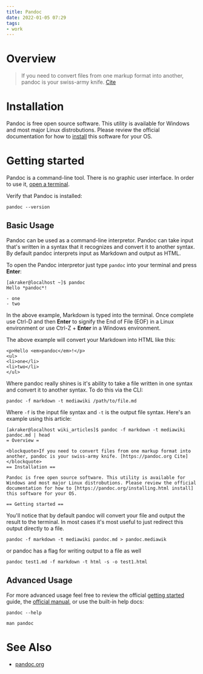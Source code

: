```yaml
---
title: Pandoc
date: 2022-01-05 07:29
tags:
- work
---
```


# Overview

> If you need to convert files from one markup format into another, pandoc is
> your swiss-army knife. [Cite](https://pandoc.org)

# Installation

Pandoc is free open source software. This utility is available for Windows and
most major Linux distrobutions. Please review the official documentation for how
to [install](https://pandoc.org/installing.html) this software for your OS. 

# Getting started

Pandoc is a command-line tool. There is no graphic user interface. In order to
use it, [open a
terminal](https://pandoc.org/getting-started.html#step-2-open-a-terminal). 

Verify that Pandoc is installed:
```
pandoc --version
```

## Basic Usage

Pandoc can be used as a command-line interpretor.  Pandoc can take input that's
written in a syntax that it recognizes and convert it to another syntax.  By
default pandoc interprets input as Markdown and output as HTML. 

To open the Pandoc interpretor just type `pandoc` into your terminal and press
**Enter**:

```
[akraker@localhost ~]$ pandoc
Hello *pandoc*!

- one
- two
```

In the above example, Markdown is typed into the terminal. Once complete use
Ctrl-D and then **Enter** to signify the End of File (EOF) in a Linux
environment or use Ctrl-Z + **Enter** in a Windows environment. 

The above example will convert your Markdown into HTML like this:
```
<p>Hello <em>pandoc</em>!</p>
<ul>
<li>one</li>
<li>two</li>
</ul>
```

Where pandoc really shines is it's ability to take a file written in one syntax
and convert it to another syntax. To do this via the CLI:
```
pandoc -f markdown -t mediawiki /path/to/file.md
```

Where `-f` is the input file syntax and `-t` is the output file syntax. Here's
an example using this article:

```
[akraker@localhost wiki_articles]$ pandoc -f markdown -t mediawiki pandoc.md | head
= Overview =

<blockquote>If you need to convert files from one markup format into another, pandoc is your swiss-army knife. [https://pandoc.org Cite]
</blockquote>
== Installation ==

Pandoc is free open source software. This utility is available for Windows and most major Linux distrobutions. Please review the official documentation for how to [https://pandoc.org/installing.html install] this software for your OS.

== Getting started ==
```

You'll notice that by default pandoc will convert your file and output the
result to the terminal. In most cases it's most useful to just redirect this
output directly to a file. 

```
pandoc -f markdown -t mediawiki pandoc.md > pandoc.mediawik
```
or pandoc has a flag for writing output to a file as well
```
pandoc test1.md -f markdown -t html -s -o test1.html
```

## Advanced Usage

For more advanced usage feel free to review the official [getting
started](https://pandoc.org/getting-started.html#step-2-open-a-terminal) guide,
the [official manual](https://pandoc.org/MANUAL.html), or use the built-in help
docs:
```
pandoc --help
```
```
man pandoc
```

# See Also

* [pandoc.org](https://pandoc.org)
